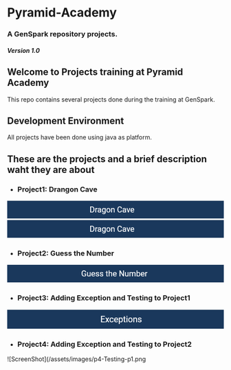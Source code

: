 # Pyramid-Academy

### A GenSpark repository projects. 
##### Version 1.0

## Welcome to Projects training at Pyramid Academy

This repo contains several projects done during the training at GenSpark.

## Development Environment
All projects have been done using java as platform.

## These are the projects and a brief description waht they are about
* ### Project1: Drangon Cave
![ScreenShot](/assets/images/p1-DragonCave.png)
![banner-readme](/assets/images/p1-DragonCave.png)

* ### Project2: Guess the Number
![ScreenShot](/assets/images/p2-GuesstheNumber.png)

* ### Project3: Adding Exception and Testing to Project1
![ScreenShot](/assets/images/p3-AddingExcepandTest-DragonCave.png)

* ### Project4: Adding Exception and Testing to Project2
![ScreenShot](/assets/images/p4-Testing-p1.png
